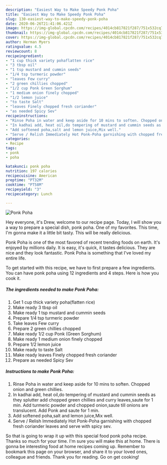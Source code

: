 ```yaml
---
description: "Easiest Way to Make Speedy Ponk Poha"
title: "Easiest Way to Make Speedy Ponk Poha"
slug: 130-easiest-way-to-make-speedy-ponk-poha
date: 2020-06-26T21:41:06.421Z
image: https://img-global.cpcdn.com/recipes/4014cb817821f287/751x532cq70/ponk-poha-recipe-main-photo.jpg
thumbnail: https://img-global.cpcdn.com/recipes/4014cb817821f287/751x532cq70/ponk-poha-recipe-main-photo.jpg
cover: https://img-global.cpcdn.com/recipes/4014cb817821f287/751x532cq70/ponk-poha-recipe-main-photo.jpg
author: Herman Myers
ratingvalue: 4.5
reviewcount: 8
recipeingredient:
- "1 cup thick variety pohaflatten rice"
- "3 tbsp oil"
- "1 tsp mustard and cummin seeds"
- "1/4 tsp turmeric powder"
- "leaves Few curry"
- "2 green chillies chopped"
- "1/2 cup Ponk Green Sorghum"
- "1 medium onion finely chopped"
- "1/2 lemon juice"
- "to taste Salt"
- "leaves Finely chopped fresh coriander"
- "as needed Spicy Sev"
recipeinstructions:
- "Rinse Poha in water and keep aside for 10 mins to soften. Chopped onion and green chillies."
- "In kadhai add, heat oil,do tempering of mustard and cummin seeds as they splutter add chopped green chillies and curry leaves,saute for 1 min. Add turmeric powder and chopped onion,saute till onions are translucent. Add Ponk and saute for 1 min."
- "Add softened poha,salt and lemon juice,Mix well."
- "Serve / Relish Immediately Hot Ponk-Poha garnishing with chopped fresh coriander leaves and serve with spicy sev."
categories:
- Recipe
tags:
- ponk
- poha

katakunci: ponk poha 
nutrition: 197 calories
recipecuisine: American
preptime: "PT32M"
cooktime: "PT58M"
recipeyield: "3"
recipecategory: Lunch

---
```



![Ponk Poha](https://img-global.cpcdn.com/recipes/4014cb817821f287/751x532cq70/ponk-poha-recipe-main-photo.jpg)

Hey everyone, it's Drew, welcome to our recipe page. Today, I will show you a way to prepare a special dish, ponk poha. One of my favorites. This time, I'm gonna make it a little bit tasty. This will be really delicious.



Ponk Poha is one of the most favored of recent trending foods on earth. It's enjoyed by millions daily. It is easy, it's quick, it tastes delicious. They are nice and they look fantastic. Ponk Poha is something that I've loved my entire life.


To get started with this recipe, we have to first prepare a few ingredients. You can have ponk poha using 12 ingredients and 4 steps. Here is how you cook it.

##### The ingredients needed to make Ponk Poha:

1. Get 1 cup thick variety poha(flatten rice)
1. Make ready 3 tbsp oil
1. Make ready 1 tsp mustard and cummin seeds
1. Prepare 1/4 tsp turmeric powder
1. Take leaves Few curry
1. Prepare 2 green chillies chopped
1. Make ready 1/2 cup Ponk (Green Sorghum)
1. Make ready 1 medium onion finely chopped
1. Prepare 1/2 lemon juice
1. Make ready to taste Salt
1. Make ready leaves Finely chopped fresh coriander
1. Prepare as needed Spicy Sev




##### Instructions to make Ponk Poha:

1. Rinse Poha in water and keep aside for 10 mins to soften. Chopped onion and green chillies.
1. In kadhai add, heat oil,do tempering of mustard and cummin seeds as they splutter add chopped green chillies and curry leaves,saute for 1 min. Add turmeric powder and chopped onion,saute till onions are translucent. Add Ponk and saute for 1 min.
1. Add softened poha,salt and lemon juice,Mix well.
1. Serve / Relish Immediately Hot Ponk-Poha garnishing with chopped fresh coriander leaves and serve with spicy sev.




So that is going to wrap it up with this special food ponk poha recipe. Thanks so much for your time. I'm sure you will make this at home. There is gonna be interesting food at home recipes coming up. Remember to bookmark this page on your browser, and share it to your loved ones, colleague and friends. Thank you for reading. Go on get cooking!
